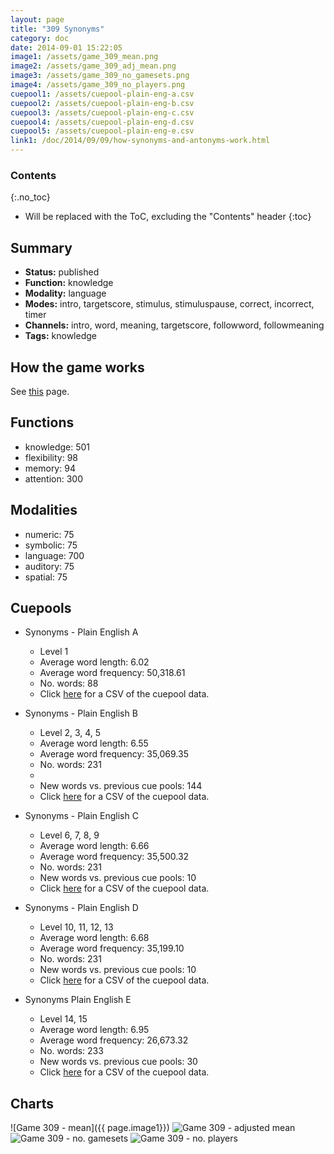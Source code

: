```yaml
---
layout: page
title: "309 Synonyms"
category: doc
date: 2014-09-01 15:22:05
image1: /assets/game_309_mean.png
image2: /assets/game_309_adj_mean.png
image3: /assets/game_309_no_gamesets.png
image4: /assets/game_309_no_players.png
cuepool1: /assets/cuepool-plain-eng-a.csv
cuepool2: /assets/cuepool-plain-eng-b.csv
cuepool3: /assets/cuepool-plain-eng-c.csv
cuepool4: /assets/cuepool-plain-eng-d.csv
cuepool5: /assets/cuepool-plain-eng-e.csv
link1: /doc/2014/09/09/how-synonyms-and-antonyms-work.html
---
```


### Contents
{:.no_toc}

* Will be replaced with the ToC, excluding the "Contents" header
{:toc}

## Summary
<p>
<ul>
<li><strong>Status:</strong> published</li>
<li><strong>Function:</strong> knowledge</li>
<li><strong>Modality:</strong> language</li>
<li><strong>Modes:</strong> intro, targetscore, stimulus, stimuluspause, correct, incorrect, timer</li>
<li><strong>Channels:</strong> intro, word, meaning, targetscore, followword, followmeaning</li>
<li><strong>Tags:</strong> knowledge</li>
</ul>
</p>

## How the game works
<p>
See <a href="{{ page.link1 }}">this</a> page.
</p>

## Functions
<p>
<ul>
<li>knowledge: 501</li>
<li>flexibility: 98</li>
<li>memory: 94</li>
<li>attention: 300</li>
</ul>
</p>

## Modalities
<p>
<ul>
<li>numeric: 75</li>
<li>symbolic: 75</li>
<li>language: 700</li>
<li>auditory: 75</li>
<li>spatial: 75</li>
</ul>
</p>

## Cuepools
<p>
<ul>
<li>Synonyms - Plain English A</li>
<ul>
<li>Level 1</li>
<li>Average word length: 6.02</li>
<li>Average word frequency: 50,318.61</li>
<li>No. words: 88</li>
<li>Click <a href="{{ page.cuepool1 }}">here</a> for a CSV of the cuepool data.</li>
</ul>
</ul>
</p>

<p>
<ul>
<li>Synonyms - Plain English B</li>
<ul>
<li>Level 2, 3, 4, 5</li>
<li>Average word length: 6.55</li>
<li>Average word frequency: 35,069.35</li>
<li>No. words: 231<li>
<li>New words vs. previous cue pools: 144</li>
<li>Click <a href="{{ page.cuepool2 }}">here</a> for a CSV of the cuepool data.</li>
</ul>
</ul>
</p>

<p>
<ul>
<li>Synonyms - Plain English C</li>
<ul>
<li>Level 6, 7, 8, 9</li>
<li>Average word length: 6.66</li>
<li>Average word frequency: 35,500.32</li>
<li>No. words: 231</li>
<li>New words vs. previous cue pools: 10</li>
<li>Click <a href="{{ page.cuepool3 }}">here</a> for a CSV of the cuepool data.</li>
</ul>
</ul>
</p>

<p>
<ul>
<li>Synonyms - Plain English D</li>
<ul>
<li>Level 10, 11, 12, 13</li>
<li>Average word length: 6.68</li>
<li>Average word frequency: 35,199.10</li>
<li>No. words: 231</li>
<li>New words vs. previous cue pools: 10</li>
<li>Click <a href="{{ page.cuepool4 }}">here</a> for a CSV of the cuepool data.</li>
</ul>
</ul>
</p>

<p>
<ul>
<li>Synonyms Plain English E</li>
<ul>
<li>Level 14, 15</li>
<li>Average word length: 6.95</li>
<li>Average word frequency: 26,673.32</li>
<li>No. words: 233</li>
<li>New words vs. previous cue pools: 30</li>
<li>Click <a href="{{ page.cuepool5 }}">here</a> for a CSV of the cuepool data.</li>
</ul>
</ul>
</p>

## Charts
![Game 309 - mean]({{ page.image1}})
![Game 309 - adjusted mean]({{page.image2}})
![Game 309 - no. gamesets]({{page.image3}})
![Game 309 - no. players]({{page.image4}})




